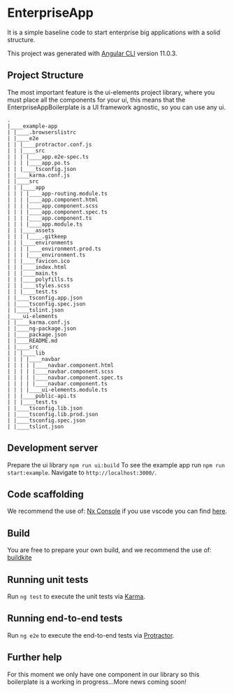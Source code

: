 # EnterpriseApp

It is a simple baseline code to start enterprise big applications with a solid structure.

This project was generated with [Angular CLI](https://github.com/angular/angular-cli) version 11.0.3.

## Project Structure

The most important feature is the ui-elements project library, where you must place all the components for your ui, this means that the EnterpriseAppBoilerplate is a UI framework agnostic, so you can use any ui.

```
.
|____example-app
| |____.browserslistrc
| |____e2e
| | |____protractor.conf.js
| | |____src
| | | |____app.e2e-spec.ts
| | | |____app.po.ts
| | |____tsconfig.json
| |____karma.conf.js
| |____src
| | |____app
| | | |____app-routing.module.ts
| | | |____app.component.html
| | | |____app.component.scss
| | | |____app.component.spec.ts
| | | |____app.component.ts
| | | |____app.module.ts
| | |____assets
| | | |____.gitkeep
| | |____environments
| | | |____environment.prod.ts
| | | |____environment.ts
| | |____favicon.ico
| | |____index.html
| | |____main.ts
| | |____polyfills.ts
| | |____styles.scss
| | |____test.ts
| |____tsconfig.app.json
| |____tsconfig.spec.json
| |____tslint.json
|____ui-elements
| |____karma.conf.js
| |____ng-package.json
| |____package.json
| |____README.md
| |____src
| | |____lib
| | | |____navbar
| | | | |____navbar.component.html
| | | | |____navbar.component.scss
| | | | |____navbar.component.spec.ts
| | | | |____navbar.component.ts
| | | |____ui-elements.module.ts
| | |____public-api.ts
| | |____test.ts
| |____tsconfig.lib.json
| |____tsconfig.lib.prod.json
| |____tsconfig.spec.json
| |____tslint.json
```

## Development server

Prepare the ui library `npm run ui:build`
To see the example app run `npm run start:example`. Navigate to `http://localhost:3000/`.

## Code scaffolding

We recommend the use of: [Nx Console](https://nx.dev/latest/angular/cli/console) if you use vscode you can find [here](https://marketplace.visualstudio.com/items?itemName=nrwl.angular-console).

## Build

You are free to prepare your own build, and we recommend the use of: [buildkite](https://buildkite.com/)

## Running unit tests

Run `ng test` to execute the unit tests via [Karma](https://karma-runner.github.io).

## Running end-to-end tests

Run `ng e2e` to execute the end-to-end tests via [Protractor](http://www.protractortest.org/).

## Further help

For this moment we only have one component in our library so this boilerplate is a working in progress...More news coming soon!

